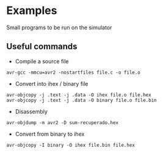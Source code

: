 # Examples

Small programs to be run on the simulator

## Useful commands

* Compile a source file

~~~{.bash}
avr-gcc -mmcu=avr2 -nostartfiles file.c -o file.o
~~~

* Convert into ihex / binary file

~~~
avr-objcopy -j .text -j .data -O ihex file.o file.hex
avr-objcopy -j .text -j .data -O binary file.o file.bin
~~~

* Disassembly

~~~
avr-objdump -m avr2 -D sum-recuperado.hex
~~~

* Convert from binary to ihex

~~~
avr-objcopy -I binary -O ihex file.bin file.hex
~~~
